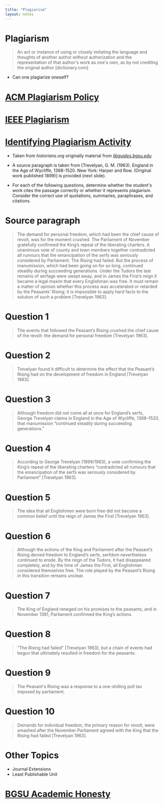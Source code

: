 ```yaml
---
title: "Plagiarism"
layout: notes
---
```


# Plagiarism
> An act or instance of using or closely imitating the language and thoughts of another author without authorization and the representation of that author's work as one's own, as by not crediting the original author [dictionary.com]
* Can one plagiarize oneself?

# [ACM Plagiarism Policy](https://www.acm.org/publications/policies/plagiarism)

# [IEEE Plagiarism](https://www.ieee.org/publications/rights/plagiarism/id-plagiarism.html)

# [Identifying Plagiarism Activity]()
* Taken from *historians.org* originally material from *[libguides.bgsu.edu](https://libguides.bgsu.edu/c.php?g=227185&p=1507881)*

* A source paragraph is taken from [Trevelyan, G. M. (1963).   England in the Age of Wycliffe, 1368-1520. New York: Harper and Row. (Original work published 1899)] is provided (next slide).

* For each of the following questions, determine whether the student's work cites the passage correctly or whether it represents plagiarism. Consider the correct use of quotations, summaries, paraphrases, and citations.

# Source paragraph
> The demand for personal freedom, which had been the chief cause of revolt, was for the moment crushed. The Parliament of November gratefully confirmed the King’s repeal of the liberating charters. A unanimous vote of county and town members together contradicted all rumours that the emancipation of the serfs was seriously considered by Parliament. The Rising had failed. But the process of manumission, which had been going on for so long, continued steadily during succeeding generations. Under the Tudors the last remains of serfage were swept away, and in James the First’s reign it became a legal maxim that every Englishman was free. It must remain a matter of opinion whether this process was accelerated or retarded by the Peasants’ Rising; it is impossible to apply hard facts to the solution of such a problem [Trevelyan 1963].

# Question 1

> The events that followed the Peasant’s Rising crushed the chief cause of the revolt: the demand for personal freedom  [Trevelyan 1963].

# Question 2

> Trevelyan found it difficult to determine the effect that the Peasant’s Rising had on the development of freedom in England  [Trevelyan 1963].

# Question 3
> Although freedom did not come all at once for England’s serfs, George Trevelyan claims in England in the Age of Wycliffe, 1368–1520, that manumission “continued steadily during succeeding generations.”

# Question 4
>  According to George Trevelyan (1899/1963), a vote confirming the King’s repeal of the liberating charters “contradicted all rumours that the emancipation of the serfs was seriously considered by Parliament” [Trevelyan 1963].

# Question 5
> The idea that all Englishmen were born free did not become a common belief until the reign of James the First [Trevelyan 1963].

# Question 6
> Although the actions of the King and Parliament after the Peasant’s Rising denied freedom to England’s serfs, serfdom nevertheless continued to erode. By the reign of the Tudors, it had disappeared completely, and by the time of James the First, all Englishmen considered themselves free. The role played by the Peasant’s Rising in this transition remains unclear.

# Question 7
> The King of England reneged on his promises to the peasants, and in November 1381, Parliament confirmed the King’s actions.

# Question 8
> "The Rising had failed" [Trevelyan 1963], but a chain of events had begun that ultimately resulted in freedom for the peasants.

# Question 9
> The Peasant's Rising was a response to a one-shilling poll tax imposed by parliament.

# Question 10
> Demands for individual freedom, the primary reason for revolt, were smashed after the November Parliament agreed with the King that the Rising had failed [Trevelyan 1963].

# Other Topics
* Journal Extensions
* Least Publishable Unit

# [BGSU Academic Honesty](https://www.bgsu.edu/content/dam/BGSU/catalog/academic-honesty/official-policy.pdf)


